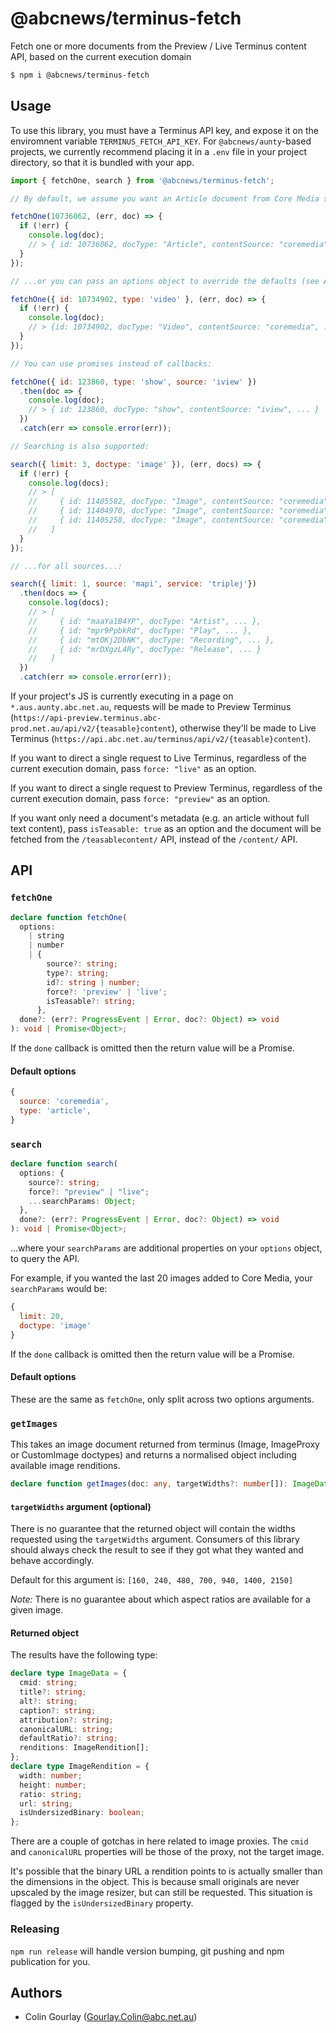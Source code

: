 # @abcnews/terminus-fetch

Fetch one or more documents from the Preview / Live Terminus content API, based on the current execution domain

```sh
$ npm i @abcnews/terminus-fetch
```

## Usage

To use this library, you must have a Terminus API key, and expose it on the enviromnent variable `TERMINUS_FETCH_API_KEY`. For `@abcnews/aunty`-based projects, we currently recommend placing it in a `.env` file in your project directory, so that it is bundled with your app.

```js
import { fetchOne, search } from '@abcnews/terminus-fetch';

// By default, we assume you want an Article document from Core Media so you can pass a CMID:

fetchOne(10736062, (err, doc) => {
  if (!err) {
    console.log(doc);
    // > { id: 10736062, docType: "Article", contentSource: "coremedia", ... }
  }
});

// ...or you can pass an options object to override the defaults (see API below):

fetchOne({ id: 10734902, type: 'video' }, (err, doc) => {
  if (!err) {
    console.log(doc);
    // > {id: 10734902, docType: "Video", contentSource: "coremedia", ... }
  }
});

// You can use promises instead of callbacks:

fetchOne({ id: 123860, type: 'show', source: 'iview' })
  .then(doc => {
    console.log(doc);
    // > { id: 123860, docType: "show", contentSource: "iview", ... }
  })
  .catch(err => console.error(err));

// Searching is also supported:

search({ limit: 3, doctype: 'image' }), (err, docs) => {
  if (!err) {
    console.log(docs);
    // > [
    //     { id: 11405582, docType: "Image", contentSource: "coremedia", ... },
    //     { id: 11404970, docType: "Image", contentSource: "coremedia", ... },
    //     { id: 11405258, docType: "Image", contentSource: "coremedia", ... }
    //   ]
  }
});

// ...for all sources...:

search({ limit: 1, source: 'mapi', service: 'triplej'})
  .then(docs => {
    console.log(docs);
    // > [
    //     { id: "maaYa1B4YP", docType: "Artist", ... },
    //     { id: "mpr9PpbkRd", docType: "Play", ... },
    //     { id: "mtOKj2DbNK", docType: "Recording", ... },
    //     { id: "mrDXgzL4Ry", docType: "Release", ... }
    //   ]
  })
  .catch(err => console.error(err));
```

If your project's JS is currently executing in a page on `*.aus.aunty.abc.net.au`, requests will be made to Preview Terminus (`https://api-preview.terminus.abc-prod.net.au/api/v2/{teasable}content`), otherwise they'll be made to Live Terminus (`https://api.abc.net.au/terminus/api/v2/{teasable}content`).

If you want to direct a single request to Live Terminus, regardless of the current execution domain, pass `force: "live"` as an option.

If you want to direct a single request to Preview Terminus, regardless of the current execution domain, pass `force: "preview"` as an option.

If you want only need a document's metadata (e.g. an article without full text content), pass `isTeasable: true` as an option and the document will be fetched from the `/teasablecontent/` API, instead of the `/content/` API.

## API

### `fetchOne`

```ts
declare function fetchOne(
  options:
    | string
    | number
    | {
        source?: string;
        type?: string;
        id?: string | number;
        force?: 'preview' | 'live';
        isTeasable?: string;
      },
  done?: (err?: ProgressEvent | Error, doc?: Object) => void
): void | Promise<Object>;
```

If the `done` callback is omitted then the return value will be a Promise.

#### Default options

```js
{
  source: 'coremedia',
  type: 'article',
}
```

### `search`

```ts
declare function search(
  options: {
    source?: string;
    force?: "preview" | "live";
    ...searchParams: Object;
  },
  done?: (err?: ProgressEvent | Error, doc?: Object) => void
): void | Promise<Object>;
```

...where your `searchParams` are additional properties on your `options` object, to query the API.

For example, if you wanted the last 20 images added to Core Media, your `searchParams` would be:

```js
{
  limit: 20,
  doctype: 'image'
}
```

If the `done` callback is omitted then the return value will be a Promise.

#### Default options

These are the same as `fetchOne`, only split across two options arguments.

### `getImages`

This takes an image document returned from terminus (Image, ImageProxy or CustomImage doctypes) and returns
a normalised object including available image renditions.

```ts
declare function getImages(doc: any, targetWidths?: number[]): ImageData;
```

#### `targetWidths` argument (optional)

There is no guarantee that the returned object will contain the widths requested using the `targetWidths` argument. Consumers of this library should always check the result to see if they got what they wanted and behave accordingly.

Default for this argument is: `[160, 240, 480, 700, 940, 1400, 2150]`

_Note:_ There is no guarantee about which aspect ratios are available for a given image.

#### Returned object

The results have the following type:

```ts
declare type ImageData = {
  cmid: string;
  title?: string;
  alt?: string;
  caption?: string;
  attribution?: string;
  canonicalURL: string;
  defaultRatio?: string;
  renditions: ImageRendition[];
};
declare type ImageRendition = {
  width: number;
  height: number;
  ratio: string;
  url: string;
  isUndersizedBinary: boolean;
};
```

There are a couple of gotchas in here related to image proxies. The `cmid` and `canonicalURL` properties will be those of the proxy, not the target image.

It's possible that the binary URL a rendition points to is actually smaller than the dimensions in the object. This is because small originals are never upscaled by the image resizer, but can still be requested. This situation is flagged by the `isUndersizedBinary` property.

### Releasing

`npm run release` will handle version bumping, git pushing and npm publication for you.

## Authors

- Colin Gourlay ([Gourlay.Colin@abc.net.au](mailto:Gourlay.Colin@abc.net.au))
